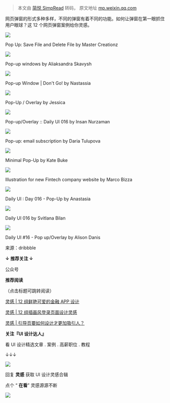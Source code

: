 > 本文由 [简悦 SimpRead](http://ksria.com/simpread/) 转码， 原文地址 [mp.weixin.qq.com](https://mp.weixin.qq.com/s?__biz=MzAwNjM0MzIzNA==&mid=2650336913&idx=2&sn=d483583d7de1265941c9d39efdeba183&chksm=830291bcb47518aa859e647ae1d27221c71f3d12200e59efe8440fbdb570d68515956ad28619&mpshare=1&scene=1&srcid=0605wUhnkRezR8JClKkaO4B8&sharer_sharetime=1622886385683&sharer_shareid=7fece245937ac96f04f0fb8e1311fff1#rd)

网页弹窗的形式多种多样，不同的弹窗有着不同的功能。如何让弹窗在第一眼抓住用户眼球？这 12 个网页弹窗案例给你灵感。

![](https://mmbiz.qpic.cn/mmbiz_jpg/YQDs5PiaZZUtlDFPoQvjIRGK9ruGPAMG5RJW5Qk7zqiaxz6b6pKXws3TgiaOEicw2jkI4g3RXb94aeouo6Vjp8dUqw/640?wx_fmt=jpeg)

Pop Up: Save File and Delete File by Master Creationz

![](https://mmbiz.qpic.cn/mmbiz_jpg/YQDs5PiaZZUtlDFPoQvjIRGK9ruGPAMG5ZL4YNrOcFEuQ2zHQzUMpMYPeUbPCDX55o7XYw5eFCbeT5Bp3kbtLgA/640?wx_fmt=jpeg)

Pop-up windows by Aliaksandra Skavysh

![](https://mmbiz.qpic.cn/mmbiz_jpg/YQDs5PiaZZUtlDFPoQvjIRGK9ruGPAMG5MsAKClM15Yx5iaoueFlpp7HD8x0V1hMXkQ66iaCVyZfSFPB4xdhzgdyQ/640?wx_fmt=jpeg)

Pop-up Window | Don't Go! by Nastassia

![](https://mmbiz.qpic.cn/mmbiz_jpg/YQDs5PiaZZUtlDFPoQvjIRGK9ruGPAMG50oV8sUn4JjzKSuxXcuNKEw5M4Q1CABibJT4VHrwuaO48L6ibf2IWE7OQ/640?wx_fmt=jpeg)

Pop-Up / Overlay by Jessica

![](https://mmbiz.qpic.cn/mmbiz_jpg/YQDs5PiaZZUtlDFPoQvjIRGK9ruGPAMG580D5sOYa28wfXo5pKCCtqlhEUL4j0C5VKtVnGjibAudViavvJSzy0GMQ/640?wx_fmt=jpeg)

Pop-up/Overlay :: Daily UI 016 by Insan Nurzaman

![](https://mmbiz.qpic.cn/mmbiz_jpg/YQDs5PiaZZUtlDFPoQvjIRGK9ruGPAMG5P9BM5ICv3172jzqaGqGiausghu6lyG9mWldYD1bxSpxIRlQ4XIuiaXjA/640?wx_fmt=jpeg)

Pop-up: email subscription by Daria Tulupova

![](https://mmbiz.qpic.cn/mmbiz_jpg/YQDs5PiaZZUtlDFPoQvjIRGK9ruGPAMG5jCic4z6Bf03BTGCrWoFjv6Z25IrMlCa8Zl8bLcauEEBol57T8F6GVuQ/640?wx_fmt=jpeg)

Minimal Pop-Up by Kate Buke

![](https://mmbiz.qpic.cn/mmbiz_jpg/YQDs5PiaZZUtlDFPoQvjIRGK9ruGPAMG5tSBcBTibtKsNBbgAoyLBaT2k0IEPzveUXC9utVqA8pQPuia9G24xJPQg/640?wx_fmt=jpeg)

Illustration for new Fintech company website by Marco Bizza

![](https://mmbiz.qpic.cn/mmbiz_jpg/YQDs5PiaZZUtlDFPoQvjIRGK9ruGPAMG56Wscn1LLibfAicX8K7RywSTGNMN0XAr7nkS1bcbSzMric3kctdaa7QGVg/640?wx_fmt=jpeg)

Daily UI : Day 016 - Pop-Up by Anastasia

![](https://mmbiz.qpic.cn/mmbiz_jpg/YQDs5PiaZZUtlDFPoQvjIRGK9ruGPAMG5WibzESQs9ibrFCoxcU2N4K5iceSfOcO8cQgMrCBT9dMUl5fdjqSqkS7mA/640?wx_fmt=jpeg)

Daily UI 016 by Svitlana Bilan

![](https://mmbiz.qpic.cn/mmbiz_jpg/YQDs5PiaZZUtlDFPoQvjIRGK9ruGPAMG59SVbibUmFA5RU7AYqO0OSibHNI6UVJvIGzC2nEicnqUfCJWlKsWAhYJ6w/640?wx_fmt=jpeg)

Daily UI #16 - Pop up/Overlay by Alison Danis

来源：dribbble

**↓ 推荐关注 ↓**

公众号

**推荐阅读**

（点击标题可跳转阅读）  

[灵感 | 12 组鲜艳可爱的金融 APP 设计](http://mp.weixin.qq.com/s?__biz=MzAwNjM0MzIzNA==&mid=2650336881&idx=2&sn=851b383e890f83d141404d73adbe0013&chksm=8302915cb475184a035c05768088c34652691679af948e6e571964b8711b190eca96f141430a&scene=21#wechat_redirect)  

[灵感 | 12 组插画风登录页面设计灵感](http://mp.weixin.qq.com/s?__biz=MzAwNjM0MzIzNA==&mid=2650336868&idx=2&sn=47ba7183df2ab02418604d95308e8294&chksm=83029149b475185fd835da932afcddcc4f51e1ae2e040498f7f1485b7e4444ac416286a2b4a6&scene=21#wechat_redirect)  

[灵感 | 引导页要如何设计才更加吸引人？](http://mp.weixin.qq.com/s?__biz=MzAwNjM0MzIzNA==&mid=2650336787&idx=2&sn=28dcba6260d758a7f8e1df804e5c3821&chksm=8302913eb475182890d3dd7c52b2615cfdc09f1c4b25307a899542eae3a24ed08926a08c6a32&scene=21#wechat_redirect)  

  

**关注『UI 设计达人』**  

看 UI 设计精选文章 . 案例 . 高薪职位 . 教程  

↓↓↓

![](https://mmbiz.qpic.cn/mmbiz_jpg/YQDs5PiaZZUunKbsZY19S2BC7fC3jF33esl07Bw46X2YJmKDLHxF6V3qmoIs9AiaUfWEr6V4SsQ9P0A1aFkznayg/640?wx_fmt=jpeg)

回复 **灵感** 获取 UI 设计灵感合辑

点个 “ **在看**” 灵感源源不断

![](https://mmbiz.qpic.cn/mmbiz_gif/noz2jw2hPlWiaCrGuJxBicU5mcib3QapDLyo6eKnNVm9dPTV4Z1SicHLtrCCwOG9gblMBFlKf7p9cvwL6wIkZJvamg/640?wx_fmt=gif)